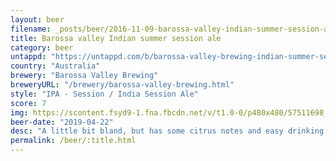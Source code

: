 ```yaml
---
layout: beer
filename: _posts/beer/2016-11-09-barossa-valley-indian-summer-session-ale.md
title: Barossa valley Indian summer session ale
category: beer
untappd: "https://untappd.com/b/barossa-valley-brewing-indian-summer-session-ale/1657635"
country: "Australia"
brewery: "Barossa Valley Brewing"
breweryURL: "/brewery/barossa-valley-brewing.html"
style: "IPA - Session / India Session Ale"
score: 7
img: https://scontent.fsyd9-1.fna.fbcdn.net/v/t1.0-0/p480x480/57511698_10157070476598745_7761927874436661248_o.jpg?_nc_cat=107&_nc_sid=e007fa&_nc_ohc=gqmX_C8iiz0AX_6nKRk&_nc_ht=scontent.fsyd9-1.fna&_nc_tp=6&oh=46b8fa48bbe393bb9bfc082c63c357a4&oe=5F4A780F
beer-date: "2019-04-22"
desc: "A little bit bland, but has some citrus notes and easy drinking on a hot day"
permalink: /beer/:title.html
---
```

